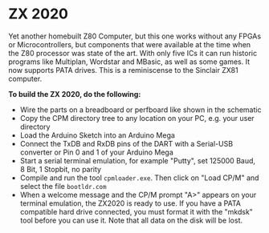 # ZX 2020

Yet another homebuilt Z80 Computer, but this one works without any FPGAs or Microcontrollers, but components that were available at the time when the Z80 processor was state of the art. With only five ICs it can run historic programs like Multiplan, Wordstar and MBasic, as well as some games. It now supports PATA drives. This is a reminiscense to the Sinclair ZX81 computer. 

**To build the ZX 2020, do the following:**
- Wire the parts on a breadboard or perfboard like shown in the schematic
- Copy the CPM directory tree to any location on your PC, e.g. your user directory 
- Load the Arduino Sketch into an Arduino Mega
- Connect the TxDB and RxDB pins of the DART with a Serial-USB converter or Pin 0 and 1 of your Arduino Mega
- Start a serial terminal emulation, for example "Putty", set 125000 Baud, 8 Bit, 1 Stopbit, no parity
- Compile and run the tool `cpmloader.exe`. Then click on "Load CP/M" and select the file `bootldr.com`
- When a welcome message and the CP/M prompt "A>" appears on your terminal emulation, the ZX2020 is ready to use. If you have a PATA compatible hard drive connected, you must format it with the "mkdsk" tool before you can use it. Note that all data on the disk will be lost. 
